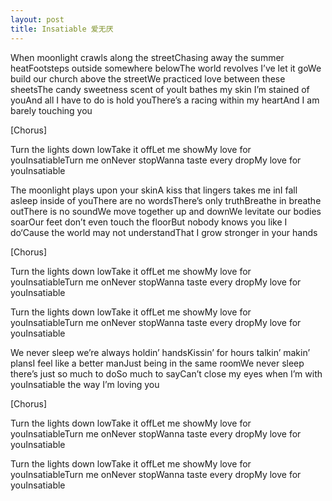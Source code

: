 ```yaml
---
layout: post
title: Insatiable 爱无厌
---
```






When moonlight crawls along the streetChasing away the summer heatFootsteps outside somewhere belowThe world revolves I’ve let it goWe build our church above the streetWe practiced love between these sheetsThe candy sweetness scent of youIt bathes my skin I’m stained of youAnd all I have to do is hold youThere’s a racing within my heartAnd I am barely touching you

[Chorus]

Turn the lights down lowTake it offLet me showMy love for youInsatiableTurn me onNever stopWanna taste every dropMy love for youInsatiable

The moonlight plays upon your skinA kiss that lingers takes me inI fall asleep inside of youThere are no wordsThere’s only truthBreathe in breathe outThere is no soundWe move together up and downWe levitate our bodies soarOur feet don’t even touch the floorBut nobody knows you like I do‘Cause the world may not understandThat I grow stronger in your hands

[Chorus]

Turn the lights down lowTake it offLet me showMy love for youInsatiableTurn me onNever stopWanna taste every dropMy love for youInsatiable

Turn the lights down lowTake it offLet me showMy love for youInsatiableTurn me onNever stopWanna taste every dropMy love for youInsatiable

We never sleep we’re always holdin’ handsKissin’ for hours talkin’ makin’ plansI feel like a better manJust being in the same roomWe never sleep there’s just so much to doSo much to sayCan’t close my eyes when I’m with youInsatiable the way I’m loving you

[Chorus]

Turn the lights down lowTake it offLet me showMy love for youInsatiableTurn me onNever stopWanna taste every dropMy love for youInsatiable

Turn the lights down lowTake it offLet me showMy love for youInsatiableTurn me onNever stopWanna taste every dropMy love for youInsatiable
